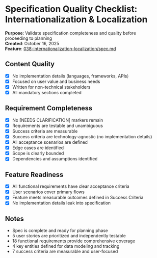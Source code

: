 # Specification Quality Checklist: Internationalization & Localization

**Purpose**: Validate specification completeness and quality before proceeding to planning  
**Created**: October 16, 2025  
**Feature**: [038-internationalization-localization/spec.md](../spec.md)

## Content Quality

- [x] No implementation details (languages, frameworks, APIs)
- [x] Focused on user value and business needs
- [x] Written for non-technical stakeholders
- [x] All mandatory sections completed

## Requirement Completeness

- [x] No [NEEDS CLARIFICATION] markers remain
- [x] Requirements are testable and unambiguous
- [x] Success criteria are measurable
- [x] Success criteria are technology-agnostic (no implementation details)
- [x] All acceptance scenarios are defined
- [x] Edge cases are identified
- [x] Scope is clearly bounded
- [x] Dependencies and assumptions identified

## Feature Readiness

- [x] All functional requirements have clear acceptance criteria
- [x] User scenarios cover primary flows
- [x] Feature meets measurable outcomes defined in Success Criteria
- [x] No implementation details leak into specification

## Notes

- Spec is complete and ready for planning phase
- 5 user stories are prioritized and independently testable
- 18 functional requirements provide comprehensive coverage
- 4 key entities defined for data modeling and tracking
- 7 success criteria are measurable and user-focused
